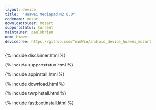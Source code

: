 ```yaml
---
layout: device
title:  "Huawei Mediapad M2 8.0"
codename: mozart
downloadfolder: mozart
supportstatus: Current
maintainer: paulobrien
oem: Huawei
devicetree: https://github.com/TeamWin/android_device_huawei_mozart
---
```


{% include disclaimer.html %}

{% include supportstatus.html %}

{% include appinstall.html %}

{% include download.html %}

{% include twrpinstall.html %}

{% include fastbootinstall.html %}
